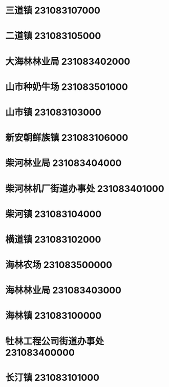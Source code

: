 # 三道镇 231083107000
# 二道镇 231083105000
# 大海林林业局 231083402000
# 山市种奶牛场 231083501000
# 山市镇 231083103000
# 新安朝鲜族镇 231083106000
# 柴河林业局 231083404000
# 柴河林机厂街道办事处 231083401000
# 柴河镇 231083104000
# 横道镇 231083102000
# 海林农场 231083500000
# 海林林业局 231083403000
# 海林镇 231083100000
# 牡林工程公司街道办事处 231083400000
# 长汀镇 231083101000
